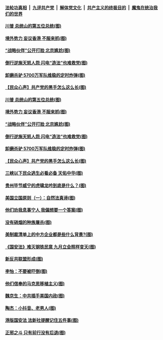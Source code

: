 ####  [法轮功真相](../../../../basic/blob/master/README.md?t=07042331) &nbsp;|&nbsp; [九评共产党](../../../../9ping.md/blob/master/README.md?t=07042331) &nbsp;|&nbsp; [解体党文化](../../../../jtdwh.md/blob/master/README.md?t=07042331)  &nbsp;|&nbsp; [共产主义的终极目的](../../../../gczydzjmd.md/blob/master/README.md?t=07042331) &nbsp;|&nbsp; [魔鬼在统治我们的世界](../../../../mgztzwmdsj.md/blob/master/README.md?t=07042331) 

#### [川普 总统山的第五位总统(图)](../pages/p4/938647.md?t=07042331) 

#### [境外势力 妄议香港 不服来抓(图)](../pages/p4/938616.md?t=07042331) 

#### [“战略伙伴”公开打脸 北京尴尬(图)](../pages/p4/938610.md?t=07042331) 

#### [倒行逆施天怒人怨 闪电“造法”也难救党(图)](../pages/p4/938609.md?t=07042331) 

#### [卸磨杀驴 5700万军队维稳的定时炸弹(图)](../pages/p4/938607.md?t=07042331) 

#### [【民众心声】共产党的黑手怎么这么长(图)](../pages/p4/938456.md?t=07042331) 

#### [川普 总统山的第五位总统(图)](../pages/p4/938647.md?t=07042331) 

#### [境外势力 妄议香港 不服来抓(图)](../pages/p4/938616.md?t=07042331) 

#### [“战略伙伴”公开打脸 北京尴尬(图)](../pages/p4/938610.md?t=07042331) 

#### [倒行逆施天怒人怨 闪电“造法”也难救党(图)](../pages/p4/938609.md?t=07042331) 

#### [卸磨杀驴 5700万军队维稳的定时炸弹(图)](../pages/p4/938607.md?t=07042331) 

#### [【民众心声】共产党的黑手怎么这么长(图)](../pages/p4/938456.md?t=07042331) 

#### [三峡以下民众逃生必看必备 天佑中华(图)](../pages/p4/938593.md?t=07042331) 

#### [贵州毕节威宁的虎啸龙吟到底是什么？(图)](../pages/p4/938596.md?t=07042331) 

#### [美国立国原则（一）：自然法真谛(图)](../pages/p4/938484.md?t=07042331) 

#### [他们劝我息事宁人 我偏想要一个答案(图)](../pages/p4/938491.md?t=07042331) 

#### [没有硝烟的种族屠杀(图)](../pages/p4/938489.md?t=07042331) 

#### [美制裁清单上的中方企业都是些什么背景?(图)](../pages/p4/938486.md?t=07042331) 

#### [《国安法》难灭钢铁民意 九月立会照样变天(图)](../pages/p4/938485.md?t=07042331) 

#### [新反共联盟形成(图)](../pages/p4/938480.md?t=07042331) 

#### [李怡：不要被吓倒(图)](../pages/p4/938488.md?t=07042331) 

#### [他们信奉的马克思移植主义(图)](../pages/p4/938413.md?t=07042331) 

#### [魏京生：中共插手美国内政(图)](../pages/p4/938409.md?t=07042331) 

#### [陶杰：小抖音、老男人(图)](../pages/p4/938404.md?t=07042331) 

#### [港版国安法 法新社提醒记住五件事(图)](../pages/p4/938401.md?t=07042331) 

#### [正邪之斗 只有前行没有后退(图)](../pages/p4/938399.md?t=07042331) 

